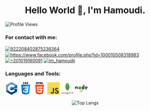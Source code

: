<div align="center">
<h1>Hello World 👋, I'm Hamoudi.</h1>
</div>

![Profile Views](https://komarev.com/ghpvc/?username=Hamoudidev&color=blue)

<h3 align="left">For contact with me:</h3>
<p align="left">
<a href="https://discord.com/users/922208402875236364" target="_blank"><img align="center" src="https://raw.githubusercontent.com/rahuldkjain/github-profile-readme-generator/master/src/images/icons/Social/discord.svg" alt="922208402875236364" height="40" width="40" /></a>
<a href="https://www.facebook.com/Terbonx.5/" target="_blank"><img align="center" src="https://raw.githubusercontent.com/rahuldkjain/github-profile-readme-generator/master/src/images/icons/Social/facebook.svg" alt="https://www.facebook.com/profile.php?id=100010508318983" height="30" width="40" /></a>
<a href="https://wa.me/+201019160091" target="_blank"><img align="center" src="https://raw.githubusercontent.com/rahuldkjain/github-profile-readme-generator/master/src/images/icons/Social/whatsapp.svg" alt="+201019160091" height="30" width="40" /></a>
<a href="https://instagram.com/im_hamoudii" target="_blank"><img align="center" src="https://raw.githubusercontent.com/rahuldkjain/github-profile-readme-generator/master/src/images/icons/Social/instagram.svg" alt="im_hamoudii" height="30" width="40" /></a>
</p>

<h3 align="left">Languages and Tools:</h3>
<p align="left"> 
  <img src="https://raw.githubusercontent.com/devicons/devicon/master/icons/cplusplus/cplusplus-original.svg" alt="cplusplus" width="40" height="40"/> <img src="https://raw.githubusercontent.com/devicons/devicon/master/icons/css3/css3-original-wordmark.svg" alt="css3" width="40" height="40"/> <img src="https://raw.githubusercontent.com/devicons/devicon/master/icons/html5/html5-original-wordmark.svg" alt="html5" width="40" height="40"/> <img src="https://raw.githubusercontent.com/devicons/devicon/master/icons/javascript/javascript-original.svg" alt="javascript" width="40" height="40"/>  <img src="https://raw.githubusercontent.com/devicons/devicon/master/icons/mongodb/mongodb-original-wordmark.svg" alt="mongodb" width="40" height="40"/> <img src="https://raw.githubusercontent.com/devicons/devicon/master/icons/nodejs/nodejs-original-wordmark.svg" alt="nodejs" width="40" height="40"/>
</p>

<div align="center">
  <img src="https://github-readme-stats.vercel.app/api/top-langs/?username=Hamoudidev&show_icons=true&locale=en&layout=compact" alt="Top Langs"/>
</div>
